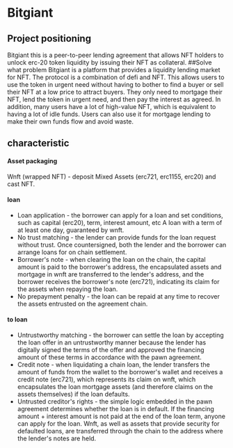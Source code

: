 # Bitgiant

## Project positioning
Bitgiant this is a peer-to-peer lending agreement that allows NFT holders to unlock erc-20 token liquidity by issuing their NFT as collateral.
##Solve what problem
Bitgiant is a platform that provides a liquidity lending market for NFT. The protocol is a combination of defi and NFT. This allows users to use the token in urgent need without having to bother to find a buyer or sell their NFT at a low price to attract buyers. They only need to mortgage their NFT, lend the token in urgent need, and then pay the interest as agreed. In addition, many users have a lot of high-value NFT, which is equivalent to having a lot of idle funds. Users can also use it for mortgage lending to make their own funds flow and avoid waste.
## characteristic

#### Asset packaging
Wnft (wrapped NFT) - deposit Mixed Assets (erc721, erc1155, erc20) and cast NFT.
#### loan
- Loan application - the borrower can apply for a loan and set conditions, such as capital (erc20), term, interest amount, etc
   A loan with a term of at least one day, guaranteed by wnft.
- No trust matching - the lender can provide funds for the loan request without trust. Once countersigned, both the lender and the borrower can arrange loans for on chain settlement.
- Borrower's note - when clearing the loan on the chain, the capital amount is paid to the borrower's address, the encapsulated assets and mortgage in wnft are transferred to the lender's address, and the borrower receives the borrower's note (erc721), indicating its claim for the assets when repaying the loan.
- No prepayment penalty - the loan can be repaid at any time to recover the assets entrusted on the agreement chain.
####   to loan
- Untrustworthy matching - the borrower can settle the loan by accepting the loan offer in an untrustworthy manner because the lender has digitally signed the terms of the offer and approved the financing amount of these terms in accordance with the pawn agreement.
- Credit note - when liquidating a chain loan, the lender transfers the amount of funds from the wallet to the borrower's wallet and receives a credit note (erc721), which represents its claim on wnft, which encapsulates the loan mortgage assets (and therefore claims on the assets themselves) if the loan defaults.
- Untrusted creditor's rights - the simple logic embedded in the pawn agreement determines whether the loan is in default. If the financing amount + interest amount is not paid at the end of the loan term, anyone can apply for the loan. Wnft, as well as assets that provide security for defaulted loans, are transferred through the chain to the address where the lender's notes are held.



